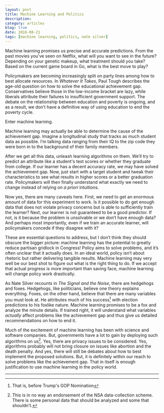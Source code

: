 ```yaml
---
layout: post
title: Machine Learning and Politics
description: 
category: articles
blog: true
date: 2016-08-21
tags: [machine learning, politics, nate silver]
---
```



Machine learning promises us precise and accurate predictions. From the past movies you’ve seen on Netflix, what will you want to see in the future? Depending on your genetic makeup, what treatment should you take? Based on the current game board in Go, what is the best move to play? 

Policymakers are becoming increasingly split on party lines among how to best allocate resources. In *Whatever It Takes*, Paul Tough describes the age-old question on how to solve the educational achievement gap. Conservatives believe those in the low-income bracket are lazy, while liberals attribute their failures to insufficient government support. The debate on the relationship between education and poverty is ongoing, and as a result, we don’t have a definitive way of using education to end the poverty cycle.

Enter machine learning. 

Machine learning may actually be able to determine the cause of the achievement gap. Imagine a longitudinal study that tracks as much student data as possible. I’m talking data ranging from their IQ to the zip code they were born in to the background of their family members. 

After we get all this data, unleash learning algorithms on them. We’ll try to predict an attribute like a student's test scores or whether they graduate from college. If our learner has a decent accuracy rate, we may have solved the achievement gap. Now, just start with a target student and tweak their characteristics to see what results in higher scores or a better graduation rate. Policymakers will then finally understand what exactly we need to change instead of relying on *a priori* intuitions.

Now yes, there are many caveats here. First, we need to get an enormous amount of data for this experiment to work. Is it possible to do get enough data that does not violate privacy concerns but is able to sufficiently train the learner? Next, our learner is not guaranteed to be a good predictor. If not, is it because the problem is unsolvable or we don’t have enough data? And perhaps most importantly, even if we train an accurate learner, will policymakers concede if they disagree with it?

These are essential questions to address, but I don’t think they should obscure the bigger picture: machine learning has the potential to greatly reduce partisan gridlock in Congress! Policy aims to solve problems, and it’s often unclear that it actually does. In an ideal world, policy isn’t about rhetoric but rather delivering tangible results. Machine learning may very well be our best shot to figure out what is the right thing to do. If we accept that actual progress is more important than saving face, machine learning will change policy work drastically.

As Nate Silver recounts in *The Signal and the Noise*, there are hedgehogs and foxes. Hedgehogs, like politicians, believe one theory explains everything. Foxes, on the other hand, believe that there are many variables you must look at. He attributes much of his success[^1] with election predictions to his foxlike nature. Machine learning promises to be a fox and analyze the minute details. If trained right, it will understand what variables *actually* affect problems like the achievement gap and thus give us detailed recommendations on how to end it.

Much of the excitement of machine learning has been with science and software companies. But, governments have a lot to gain by deploying such algorithms on us[^2]. Yes, there are privacy issues to be considered. Yes, algorithms probably will not bring closure on issues like abortion and the death penalty. And yes, there will still be debates about how to best implement the proposed solutions. But, it is definitely within our reach to solve problems like the achievement gap. That in itself is enough justification to use machine learning in the policy world.


---

[^1]: That is, before Trump's GOP Nomination

[^2]: This is in no way an endorsement of the NSA data-collection scheme. There is some personal data that should be analyzed and some that shouldn't.

